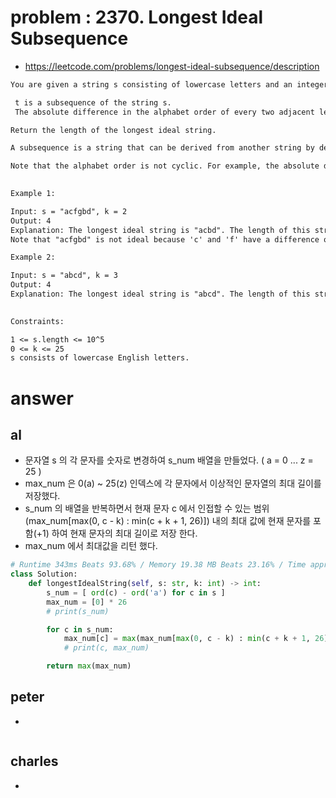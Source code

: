 # problem : 2370. Longest Ideal Subsequence
- https://leetcode.com/problems/longest-ideal-subsequence/description

```txt
You are given a string s consisting of lowercase letters and an integer k. We call a string t ideal if the following conditions are satisfied:

 t is a subsequence of the string s.
 The absolute difference in the alphabet order of every two adjacent letters in t is less than or equal to k.

Return the length of the longest ideal string.

A subsequence is a string that can be derived from another string by deleting some or no characters without changing the order of the remaining characters.

Note that the alphabet order is not cyclic. For example, the absolute difference in the alphabet order of 'a' and 'z' is 25, not 1.
 

Example 1:

Input: s = "acfgbd", k = 2
Output: 4
Explanation: The longest ideal string is "acbd". The length of this string is 4, so 4 is returned.
Note that "acfgbd" is not ideal because 'c' and 'f' have a difference of 3 in alphabet order.

Example 2:

Input: s = "abcd", k = 3
Output: 4
Explanation: The longest ideal string is "abcd". The length of this string is 4, so 4 is returned.
 

Constraints:

1 <= s.length <= 10^5
0 <= k <= 25
s consists of lowercase English letters.
```

# answer

## al
- 문자열 s 의 각 문자를 숫자로 변경하여 s_num 배열을 만들었다. ( a = 0 ... z = 25 )
- max_num 은 0(a) ~ 25(z) 인덱스에 각 문자에서 이상적인 문자열의 최대 길이를 저장했다.
- s_num 의 배열을 반복하면서 현재 문자 c 에서 인접할 수 있는 범위(max_num[max(0, c - k) : min(c + k + 1, 26)]) 내의 최대 값에 현재 문자를 포함(+1) 하여 현재 문자의 최대 길이로 저장 한다.
- max_num 에서 최대값을 리턴 했다.

```python
# Runtime 343ms Beats 93.68% / Memory 19.38 MB Beats 23.16% / Time approximately 2h
class Solution:
    def longestIdealString(self, s: str, k: int) -> int:
        s_num = [ ord(c) - ord('a') for c in s ]
        max_num = [0] * 26
        # print(s_num)

        for c in s_num:
            max_num[c] = max(max_num[max(0, c - k) : min(c + k + 1, 26)]) + 1
            # print(c, max_num)

        return max(max_num)
```


## peter
- 
```python
```


## charles
- 
```python
```
